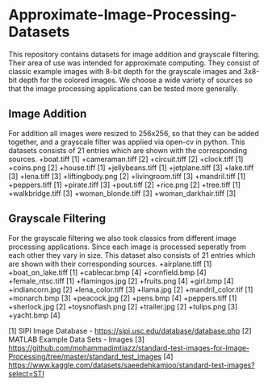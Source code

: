 # Approximate-Image-Processing-Datasets
This repository contains datasets for image addition and grayscale filtering. Their area of use was intended for approximate computing. They consist of classic example images with 8-bit depth for the grayscale images and 3x8-bit depth for the colored images.
We choose a wide variety of sources so that the image processing applications can be tested more generally.

## Image Addition
For addition all images were resized to 256x256, so that they can be added together, and a grayscale filter was applied via open-cv in python.
This datasets consists of 21 entries which are shown with the corresponding sources.
+boat.tiff [1]
+cameraman.tiff [2]
+circuit.tiff [2]
+clock.tiff [1]
+coins.png [2]
+house.tiff [1]
+jellybeans.tiff [1]
+jetplane.tiff [3]
+lake.tiff [3]
+lena.tiff [3]
+liftingbody.png [2]
+livingroom.tiff [3]
+mandril.tiff [1]
+peppers.tiff [1]
+pirate.tiff [3]
+pout.tiff [2]
+rice.png [2]
+tree.tiff [1]
+walkbridge.tiff [3]
+woman_blonde.tiff [3]
+woman_darkhair.tiff [3]

## Grayscale Filtering
For the grayscale filtering we also took classics from different image processing applications.
Since each image is processed seperatly from each other they vary in size.
This dataset also consists of 21 entries which are shown with their corresponding sources.
+airplane.tiff [1]
+boat_on_lake.tiff [1]
+cablecar.bmp [4]
+cornfield.bmp [4]
+female_ntsc.tiff [1]
+flamingos.jpg [2]
+fruits.png [4]
+girl.bmp [4]
+indiancorn.jpg [2]
+lena_color.tiff [3]
+llama.jpg [2] 
+mandril_color.tif [1]
+monarch.bmp [3]
+peacock.jpg [2]
+pens.bmp [4]
+peppers.tiff [1]
+sherlock.jpg [2]
+toysnoflash.png [2]
+trailer.jpg [2]
+tulips.png [3]
+yacht.bmp [4]

[1] SIPI Image Database - https://sipi.usc.edu/database/database.php
[2] MATLAB Example Data Sets - Images
[3] https://github.com/mohammadimtiazz/standard-test-images-for-Image-Processing/tree/master/standard_test_images
[4] https://www.kaggle.com/datasets/saeedehkamjoo/standard-test-images?select=STI
